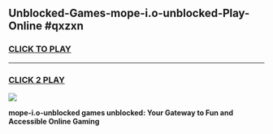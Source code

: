 
## Unblocked-Games-mope-i.o-unblocked-Play-Online #qxzxn
<h3>
<a href="https://news.freeplayer.one?title=mope-i.o-unblocked&ref=3">CLICK TO PLAY</a></h3>
<hr>

<h3>
<a href="https://news.freeplayer.one?title=mope-i.o-unblocked&ref=3">CLICK 2 PLAY</a>
  
</h3>

<a href="https://news.freeplayer.one?title=mope-i.o-unblocked&ref=3"><img src="https://clearcache.store/games.png"></a>


**mope-i.o-unblocked games unblocked: Your Gateway to Fun and Accessible Online Gaming**
